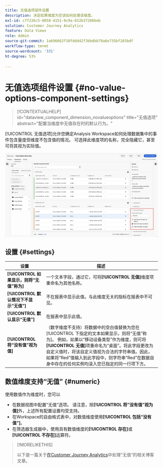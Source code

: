 ```yaml
---
title: 无值选项组件设置
description: 决定如果维度为空该如何处理该维度。
exl-id: c7f226c5-0058-4151-9c9a-652b37266beb
solution: Customer Journey Analytics
feature: Data Views
role: Admin
source-git-commit: 1a696662f10fddd42f3bbdbb79a6e735bf203bdf
workflow-type: tm+mt
source-wordcount: '331'
ht-degree: 53%

---
```


# 无值选项组件设置 {#no-value-options-component-settings}

<!-- markdownlint-disable MD034 -->

>[!CONTEXTUALHELP]
>id="dataview_component_dimension_novalueoptions"
>title="无值选项"
>abstract="配置当维度中无值存在时的默认行为。"

<!-- markdownlint-enable MD034 -->


[!UICONTROL 无值选项]允许您确定Analysis Workspace如何处理数据集中的事件包含量度但维度不包含值的情况。 可选择此维度项的名称，完全隐藏它，甚至可将其视为实际值。

![无值选项](../assets/no-value-options.png)

## 设置 {#settings}

| 设置 | 描述 |
| --- | --- |
| **[!UICONTROL 如果显示，则将“无值”称为]** | 一个文本字段，通过它，可将&#x200B;**[!UICONTROL 无值]**&#x200B;维度项重命名为其他名称。 |
| **[!UICONTROL 默认情况下不显示“无值”]** | 不在报表中显示此值。与此维度无关的指标在报表中不可见。 |
| **[!UICONTROL 默认显示“无值”]** | 在报表中显示此值。 |
| **[!UICONTROL 将“没有值”视为值]** | （数字维度不支持）将数据中的空白值替换为您在[!UICONTROL 下指定的文本如果显示，则将“无值”称为]。 例如，如果以“移动设备类型”作为维度，则可将&#x200B;**[!UICONTROL 无值]**&#x200B;项重命名为“桌面”。将此字段更改为自定义值时，将该自定义值视为合法的字符串值。因此，如果将“Red”值输入到此字段中，则字符串“Red”在数据自身中存在的任何实例均滚入您已指定的同一行项下方。 |

## 数值维度支持“无值” {#numeric}

使用数值作为维度时，您可以

* 在数据视图中配置“无值”选项。 请注意，除&#x200B;**[!UICONTROL 将“没有值”视为值]**&#x200B;外，上述所有配置设置均受支持。
* 在Workspace的自由格式表中，对数值维度使用&#x200B;**[!UICONTROL 包括“没有值”]**。
* 在筛选器生成器中，使用具有数值维度的&#x200B;**[!UICONTROL 存在]**&#x200B;或&#x200B;**[!UICONTROL 不存在]**&#x200B;运算符。


>[!MORELIKETHIS]
>
>以下是一篇关于[在Customer Journey Analytics](https://experienceleaguecommunities.adobe.com/t5/adobe-analytics-blogs/handling-quot-no-value-quot-in-customer-journey-analytics/ba-p/597339)中处理“无值”的相关博客文章。

